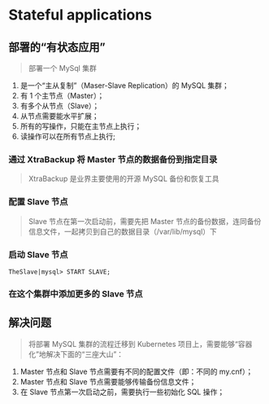 # Stateful applications

## 部署的“有状态应用”

> 部署一个 MySql 集群

1. 是一个“主从复制”（Maser-Slave Replication）的 MySQL 集群；
2. 有 1 个主节点（Master）；
3. 有多个从节点（Slave）；
4. 从节点需要能水平扩展；
5. 所有的写操作，只能在主节点上执行；
6. 读操作可以在所有节点上执行;

### 通过 XtraBackup 将 Master 节点的数据备份到指定目录

> XtraBackup 是业界主要使用的开源 MySQL 备份和恢复工具

### 配置 Slave 节点

> Slave 节点在第一次启动前，需要先把 Master 节点的备份数据，连同备份信息文件，一起拷贝到自己的数据目录（/var/lib/mysql）下

### 启动 Slave 节点

```
TheSlave|mysql> START SLAVE;
```

### 在这个集群中添加更多的 Slave 节点

## 解决问题

> 将部署 MySQL 集群的流程迁移到 Kubernetes 项目上，需要能够“容器化”地解决下面的“三座大山”：

1. Master 节点和 Slave 节点需要有不同的配置文件（即：不同的 my.cnf）；
2. Master 节点和 Slave 节点需要能够传输备份信息文件；
3. 在 Slave 节点第一次启动之前，需要执行一些初始化 SQL 操作；
